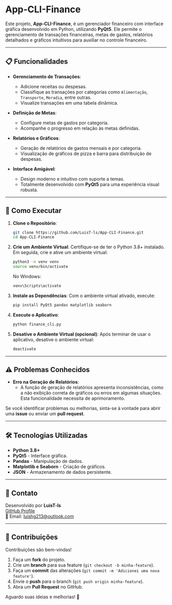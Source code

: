 # App-CLI-Finance

Este projeto, **App-CLI-Finance**, é um gerenciador financeiro com interface gráfica desenvolvido em Python, utilizando **PyQt5**. Ele permite o gerenciamento de transações financeiras, metas de gastos, relatórios detalhados e gráficos intuitivos para auxiliar no controle financeiro.

---

## 📋 Funcionalidades

- **Gerenciamento de Transações**:
  - Adicione receitas ou despesas.
  - Classifique as transações por categorias como `Alimentação`, `Transporte`, `Moradia`, entre outras.
  - Visualize transações em uma tabela dinâmica.

- **Definição de Metas**:
  - Configure metas de gastos por categoria.
  - Acompanhe o progresso em relação às metas definidas.

- **Relatórios e Gráficos**:
  - Geração de relatórios de gastos mensais e por categoria.
  - Visualização de gráficos de pizza e barra para distribuição de despesas.

- **Interface Amigável**:
  - Design moderno e intuitivo com suporte a temas.
  - Totalmente desenvolvido com **PyQt5** para uma experiência visual robusta.

---

## 🚀 Como Executar

1. **Clone o Repositório**:
   ```bash
   git clone https://github.com/LuisT-ls/App-CLI-Finance.git
   cd App-CLI-Finance
   ```

2. **Crie um Ambiente Virtual**:
   Certifique-se de ter o Python 3.8+ instalado. Em seguida, crie e ative um ambiente virtual:
   ```bash
   python3 -m venv venv
   source venv/bin/activate
   ```
   No Windows:
   ```cmd
   venv\Scripts\activate
   ```

3. **Instale as Dependências**:
   Com o ambiente virtual ativado, execute:
   ```bash
   pip install PyQt5 pandas matplotlib seaborn
   ```

4. **Execute o Aplicativo**:
   ```bash
   python finance_cli.py
   ```

5. **Desative o Ambiente Virtual (opcional)**:
   Após terminar de usar o aplicativo, desative o ambiente virtual:
   ```bash
   deactivate
   ```

---

## ⚠️ Problemas Conhecidos

- **Erro na Geração de Relatórios**:
  - A função de geração de relatórios apresenta inconsistências, como a não exibição correta de gráficos ou erros em algumas situações. Esta funcionalidade necessita de aprimoramento.

Se você identificar problemas ou melhorias, sinta-se à vontade para abrir uma **issue** ou enviar um **pull request**.

---

## 🛠️ Tecnologias Utilizadas

- **Python 3.8+**
- **PyQt5** - Interface gráfica.
- **Pandas** - Manipulação de dados.
- **Matplotlib e Seaborn** - Criação de gráficos.
- **JSON** - Armazenamento de dados persistente.

---

## 📧 Contato

Desenvolvido por **LuisT-ls**  
[GitHub Profile](https://github.com/LuisT-ls)  
📧 Email: [luishg213@outlook.com](mailto:luishg213@outlook.com)

---

## 🤝 Contribuições

Contribuições são bem-vindas!  
1. Faça um **fork** do projeto.  
2. Crie um **branch** para sua feature (`git checkout -b minha-feature`).  
3. Faça um **commit** das alterações (`git commit -m 'Adicionei uma nova feature'`).  
4. Envie o **push** para o branch (`git push origin minha-feature`).  
5. Abra um **Pull Request** no GitHub.  

Aguardo suas ideias e melhorias! 🎉